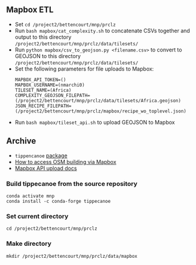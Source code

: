 
## Mapbox ETL ##

* Set `cd /project2/bettencourt/mnp/prclz`
* Run `bash mapbox/cat_complexity.sh` to concatenate CSVs together and output to this directory `/project2/bettencourt/mnp/prclz/data/tilesets/`
* Run `python mapbox/csv_to_geojson.py <filename.csv>` to convert to GEOJSON to this directory `/project2/bettencourt/mnp/prclz/data/tilesets/`
* Set the following parameters for file uploads to Mapbox:
    ```
    MAPBOX_API_TOKEN=()
    MAPBOX_USERNAME=(nmarchi0)
    TILESET_NAME=(Africa)
    COMPLEXITY_GEOJSON_FILEPATH=(/project2/bettencourt/mnp/prclz/data/tilesets/Africa.geojson)
    JSON_RECIPE_FILEPATH=(/project2/bettencourt/mnp/prclz/mapbox/recipe_wo_toplevel.json)
    ```
 * Run `bash mapbox/tileset_api.sh` to upload GEOJSON to Mapbox



## Archive ##

* `tippencanoe` [package](https://github.com/mapbox/tippecanoe)
* [How to access OSM building via Mapbox](https://github.com/mapbox/malaria-mapping)
* [Mapbox API upload docs](https://docs.mapbox.com/api/maps/#datasets)


### Build tippecanoe from the source repository ###
```
conda activate mnp
conda install -c conda-forge tippecanoe
```

### Set current directory ###
`cd /project2/bettencourt/mnp/prclz`

### Make directory ###
`mkdir /project2/bettencourt/mnp/prclz/data/mapbox`
